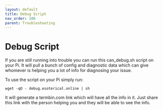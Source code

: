 ```yaml
---
layout: default 
title: Debug Script
nav_order: 100
parent: Troubleshooting
---
```


# Debug Script

If you are still running into trouble you can run this can_debug.sh script on your Pi. It will pull a bunch of config and diagnostic data which can give whomever is helping you a lot of info for diagnosing your issue.

To use the script on your Pi simply run:

```
wget -qO - debug.esoterical.online | sh
```

It will generate a termbin.com link which will have all the info in it. Just share this link with the person helping you and they will be able to see the info.

